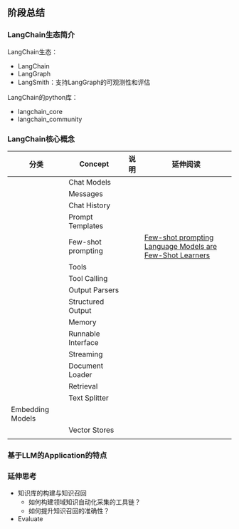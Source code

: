## 阶段总结
### LangChain生态简介
LangChain生态：
- LangChain
- LangGraph
- LangSmith：支持LangGraph的可观测性和评估

LangChain的python库：
- langchain_core
- langchain_community

### LangChain核心概念
|分类|Concept|说明|延伸阅读|
|--|--|--|--|
||Chat Models|||
||Messages|||
||Chat History|||
||Prompt Templates|||
||Few-shot prompting||[Few-shot prompting](https://python.langchain.com/docs/concepts/few_shot_prompting/) <br> [Language Models are Few-Shot Learners](https://arxiv.org/pdf/2005.14165)|
||Tools|||
||Tool Calling|||
||Output Parsers|||
||Structured Output|||
||Memory|||
||Runnable Interface|||
||Streaming|||
||Document Loader|||
||Retrieval|||
||Text Splitter|||
|Embedding Models|||
||Vector Stores|||
|||||

### 基于LLM的Application的特点


### 延伸思考
- 知识库的构建与知识召回
    - 如何构建领域知识自动化采集的工具链？
    - 如何提升知识召回的准确性？
- Evaluate